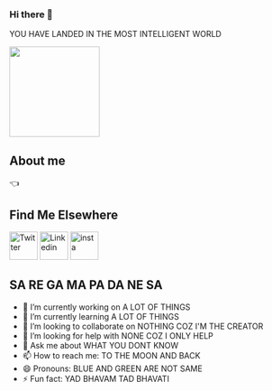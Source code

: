 ### Hi there 👋
YOU HAVE LANDED IN THE MOST INTELLIGENT WORLD

<img src="https://octodex.github.com/images/daftpunktocat-thomas.gif" height="160px" width="160px">

## About me
👈

## Find Me Elsewhere

<a href="https://twitter.com/jayavithesh" target="_blank"><img src="https://cdn2.iconfinder.com/data/icons/social-media-2199/64/social_media_isometric_6-twitter-512.png" height="50px" width="50px" alt="Twitter"></a>
<a href="https://www.linkedin.com/in/mj-vithesh/" target="_blank"><img src="https://cdn2.iconfinder.com/data/icons/social-media-2199/64/social_media_isometric_14-linkedin-512.png" height="50px" width="50px" alt="Linkedin"></a>
<a href="https://www.instagram.com/mj_vithesh/" target="_blank"><img src="https://cdn2.iconfinder.com/data/icons/social-media-2199/64/social_media_isometric_3-instagram-512.png" height="50px" width="50px" alt="insta"></a>


## SA RE GA MA PA DA NE SA
- 🔭 I’m currently working on A LOT OF THINGS
- 🌱 I’m currently learning A LOT OF THINGS
- 👯 I’m looking to collaborate on NOTHING COZ I'M THE CREATOR
- 🤔 I’m looking for help with NONE COZ I ONLY HELP
- 💬 Ask me about WHAT YOU DONT KNOW
- 📫 How to reach me: TO THE MOON AND BACK
- 😄 Pronouns: BLUE AND GREEN ARE NOT SAME
- ⚡ Fun fact: YAD BHAVAM TAD BHAVATI


